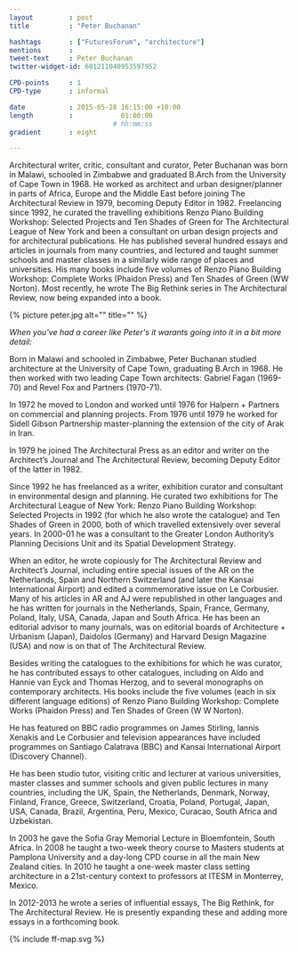 ```yaml
---
layout         : post
title          : "Peter Buchanan"

hashtags       : ["FuturesForum", "architecture"]
mentions       :
tweet-text     : Peter Buchanan
twitter-widget-id: 601211040953597952

CPD-points     : 1
CPD-type       : informal

date           : 2015-05-28 16:15:00 +10:00
length         :            01:00:00
                          # hh:mm:ss
gradient       : eight

---
```


Architectural writer, critic, consultant and curator, Peter Buchanan was born in Malawi, schooled in Zimbabwe and graduated B.Arch from the University of Cape Town in 1968. He worked as architect and urban designer/planner in parts of Africa, Europe and the Middle East before joining The Architectural Review in 1979, becoming Deputy Editor in 1982. Freelancing since 1992, he curated the travelling exhibitions Renzo Piano Building Workshop: Selected Projects and Ten Shades of Green for The Architectural League of New York and been a consultant on urban design projects and for architectural publications. He has published several hundred essays and articles in journals from many countries, and lectured and taught summer schools and master classes in a similarly wide range of places and universities. His many books include five volumes of Renzo Piano Building Workshop: Complete Works (Phaidon Press) and Ten Shades of Green (WW Norton). Most recently, he wrote The Big Rethink series in The Architectural Review, now being expanded into a book.

{% picture peter.jpg alt="" title="" %}

*When you've had a career like Peter's it warants going into it in a bit more detail:*

Born in Malawi and schooled in Zimbabwe, Peter Buchanan studied architecture at the University of Cape Town, graduating B.Arch in 1968. He then worked with two leading Cape Town architects: Gabriel Fagan (1969-70) and Revel Fox and Partners (1970-71).

In 1972 he moved to London and worked until 1976 for Halpern + Partners on commercial and planning projects. From 1976 until 1979 he worked for Sidell Gibson Partnership master-planning the extension of the city of Arak in Iran.
 
In 1979 he joined The Architectural Press as an editor and writer on the Architect’s Journal and The Architectural Review, becoming Deputy Editor of the latter in 1982.

Since 1992 he has freelanced as a writer, exhibition curator and consultant in environmental design and planning. He curated two exhibitions for The Architectural League of New York: Renzo Piano Building Workshop: Selected Projects in 1992 (for which he also wrote the catalogue) and Ten Shades of Green in 2000, both of which travelled extensively over several years. In 2000-01 he was a consultant to the Greater London Authority’s Planning Decisions Unit and its Spatial Development Strategy.

When an editor, he wrote copiously for The Architectural Review and Architect’s Journal, including entire special issues of the AR on the Netherlands, Spain and Northern Switzerland (and later the Kansai International Airport) and edited a commemorative issue on Le Corbusier. Many of his articles in AR and AJ were republished in other languages and he has written for journals in the Netherlands, Spain, France, Germany, Poland, Italy, USA, Canada, Japan and South Africa. He has been an editorial advisor to many journals, was on editorial boards of Architecture + Urbanism (Japan), Daidolos (Germany) and Harvard Design Magazine (USA) and now is on that of The Architectural Review.

Besides writing the catalogues to the exhibitions for which he was curator, he has contributed essays to other catalogues, including on Aldo and Hannie van Eyck and Thomas Herzog, and to several monographs on contemporary architects. His books include the five volumes (each in six different language editions) of Renzo Piano Building Workshop: Complete Works (Phaidon Press) and Ten Shades of Green (W W Norton).

He has featured on BBC radio programmes on James Stirling, Iannis Xenakis and Le Corbusier and television appearances have included programmes on Santiago Calatrava (BBC) and Kansai International Airport (Discovery Channel).

He has been studio tutor, visiting critic and lecturer at various universities, master classes and summer schools and given public lectures in many countries, including the UK, Spain, the Netherlands, Denmark, Norway, Finland, France, Greece, Switzerland, Croatia, Poland, Portugal, Japan, USA, Canada, Brazil, Argentina, Peru, Mexico, Curacao, South Africa and Uzbekistan. 

In 2003 he gave the Sofia Gray Memorial Lecture in Bloemfontein, South Africa. In 2008 he taught a two-week theory course to Masters students at Pamplona University and a day-long CPD course in all the main New Zealand cities. In 2010 he taught a one-week master class setting architecture in a 21st-century context to professors at ITESM in Monterrey, Mexico.

In 2012-2013 he wrote a series of influential essays, The Big Rethink, for The Architectural Review. He is presently expanding these and adding more essays in a forthcoming book. 

<div class="the-map flensing-deck">{% include ff-map.svg %}</div>

